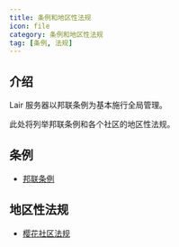 ```yaml
---
title: 条例和地区性法规
icon: file
category: 条例和地区性法规
tag: [条例, 法规]
---
```


## 介绍

Lair 服务器以邦联条例为基本施行全局管理。

此处将列举邦联条例和各个社区的地区性法规。

## 条例

- [邦联条例](confederation.md)

## 地区性法规

- [樱花社区法规](region/sakura.md)